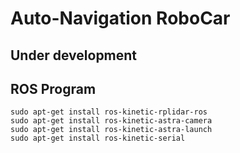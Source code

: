 # Auto-Navigation RoboCar

## Under development

## ROS Program

```
sudo apt-get install ros-kinetic-rplidar-ros 
sudo apt-get install ros-kinetic-astra-camera 
sudo apt-get install ros-kinetic-astra-launch
sudo apt-get install ros-kinetic-serial
```
